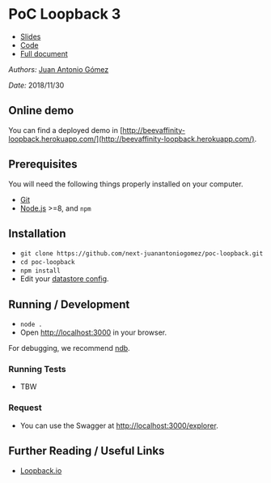 # PoC Loopback 3

* [Slides](https://docs.google.com/presentation/d/1XpHplOGDTjvXEhItXBVCMv4AMJ_E3jbhWJvmMyRrh2Y/edit?usp=sharing)
* [Code](https://github.com/next-juanantoniogomez/poc-loopback)
* [Full document](https://docs.google.com/document/d/14zi5AztQkbuEvbRkJ64lGP8XqFQUeeS2z-uDMnwOf4g/edit?usp=sharing)

*Authors:* [Juan Antonio Gómez](https://github.com/next-juanantoniogomez)

*Date:* 2018/11/30

## Online demo

You can find a deployed demo in [http://beevaffinity-loopback.herokuapp.com/](http://beevaffinity-loopback.herokuapp.com/).

## Prerequisites

You will need the following things properly installed on your computer.

* [Git](http://git-scm.com/)
* [Node.js](http://nodejs.org/) >=8, and `npm`

## Installation

* `git clone https://github.com/next-juanantoniogomez/poc-loopback.git`
* `cd poc-loopback`
* `npm install`
* Edit your [datastore config](server/datasources.development.js).

## Running / Development

* `node .`
* Open [http://localhost:3000](http://localhost:3000) in your browser.

For debugging, we recommend [ndb](https://github.com/GoogleChromeLabs/ndb).

### Running Tests

* TBW

### Request

* You can use the Swagger at [http://localhost:3000/explorer](http://localhost:3000/explorer).

## Further Reading / Useful Links

* [Loopback.io](https://loopback.io/)
